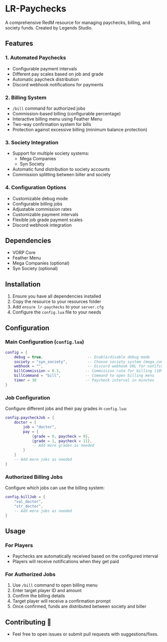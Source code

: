 # LR-Paychecks

A comprehensive RedM resource for managing paychecks, billing, and society funds. Created by Legends Studio.

## Features

### 1. Automated Paychecks
- Configurable payment intervals
- Different pay scales based on job and grade
- Automatic paycheck distribution
- Discord webhook notifications for payments

### 2. Billing System
- `/bill` command for authorized jobs
- Commission-based billing (configurable percentage)
- Interactive billing menu using Feather Menu
- Two-way confirmation system for bills
- Protection against excessive billing (minimum balance protection)

### 3. Society Integration
- Support for multiple society systems:
  - Mega Companies
  - Syn Society
- Automatic fund distribution to society accounts
- Commission splitting between biller and society

### 4. Configuration Options
- Customizable debug mode
- Configurable billing jobs
- Adjustable commission rates
- Customizable payment intervals
- Flexible job grade payment scales
- Discord webhook integration

## Dependencies
- VORP Core
- Feather Menu
- Mega Companies (optional)
- Syn Society (optional)

## Installation

1. Ensure you have all dependencies installed
2. Copy the resource to your resources folder
3. Add `ensure lr-paychecks` to your `server.cfg`
4. Configure the `config.lua` file to your needs

## Configuration

### Main Configuration (`config.lua`)
```lua
config = {
    debug = true,                    -- Enable/disable debug mode
    society = "syn_society",         -- Choose society system (mega_companies or syn_society)
    webhook = "",                    -- Discord webhook URL for notifications
    billCommission = 0.1,           -- Commission rate for billing (10%)
    billCommand = "bill",           -- Command to open billing menu
    timer = 30                      -- Paycheck interval in minutes
}
```

### Job Configuration
Configure different jobs and their pay grades in `config.lua`:
```lua
config.paycheckJob = {
    doctor = {
        job = "doctor",
        pay = {
            {grade = 0, paycheck = 9},
            {grade = 1, paycheck = 11},
            -- Add more grades as needed
        }
    }
    -- Add more jobs as needed
}
```

### Authorized Billing Jobs
Configure which jobs can use the billing system:
```lua
config.billJob = {
    "val_doctor",
    "str_doctor",
    -- Add more jobs as needed
}
```

## Usage

### For Players
- Paychecks are automatically received based on the configured interval
- Players will receive notifications when they get paid

### For Authorized Jobs
1. Use `/bill` command to open billing menu
2. Enter target player ID and amount
3. Confirm the billing details
4. Target player will receive a confirmation prompt
5. Once confirmed, funds are distributed between society and biller

## Contributing 🤝
- Feel free to open issues or submit pull requests with suggestions/fixes.
